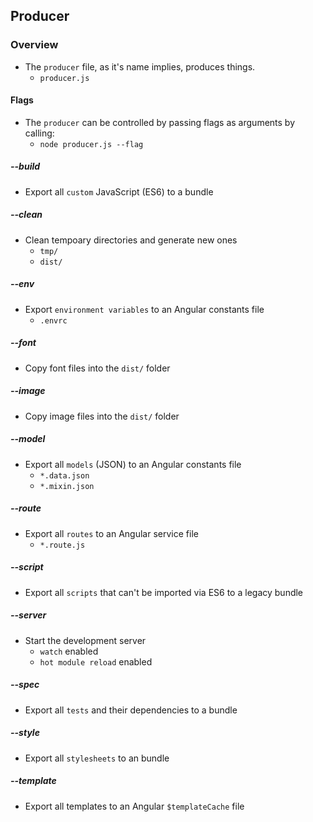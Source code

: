 ## Producer

### Overview
- The `producer` file, as it's name implies, produces things.
	- `producer.js`

#### Flags
- The `producer` can be controlled by passing flags as arguments by calling:
	- `node producer.js --flag`
	
##### --build
- Export all `custom` JavaScript (ES6) to a bundle

##### --clean
- Clean tempoary directories and generate new ones
	- `tmp/`
	- `dist/`

##### --env
- Export `environment variables` to an Angular constants file
	- `.envrc`

##### --font
- Copy font files into the `dist/` folder

##### --image
- Copy image files into the `dist/` folder

##### --model
- Export all `models` (JSON) to an Angular constants file 
	- `*.data.json`
	- `*.mixin.json`

##### --route
- Export all `routes` to an Angular service file
	- `*.route.js`

##### --script
- Export all `scripts` that can't be imported via ES6 to a legacy bundle

##### --server
- Start the development server
	- `watch` enabled
	- `hot module reload` enabled

##### --spec
- Export all `tests` and their dependencies to a bundle

##### --style
- Export all `stylesheets` to an bundle

##### --template
- Export all templates to an Angular `$templateCache` file